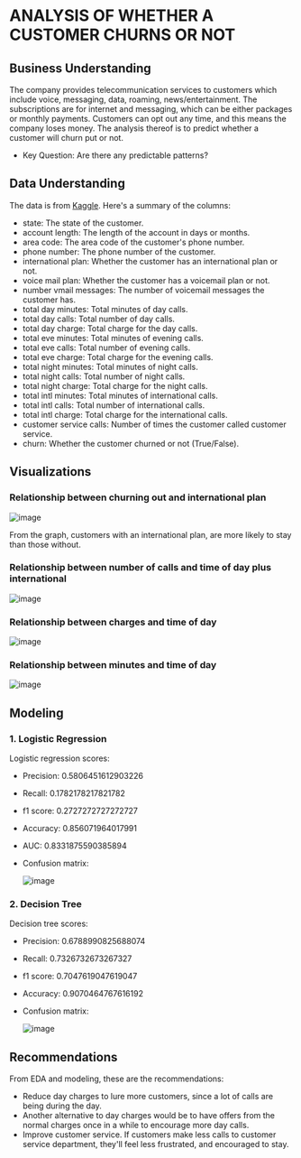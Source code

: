 #  ANALYSIS OF WHETHER A CUSTOMER CHURNS OR NOT
## Business Understanding
The company provides telecommunication services to customers which include voice, messaging, data, roaming, news/entertainment. The subscriptions are for internet and messaging, which can be either packages or monthly payments. Customers can opt out any time, and this means the company loses money. The analysis thereof is to predict whether a customer will churn put or not.
- Key Question: Are there any predictable patterns?
## Data Understanding 
The data is from [Kaggle](https://www.kaggle.com/datasets/becksddf/churn-in-telecoms-dataset/data). 
Here's a summary of the columns:
- state: The state of the customer.
- account length: The length of the account in days or months.
- area code: The area code of the customer's phone number.
- phone number: The phone number of the customer.
- international plan: Whether the customer has an international plan or not.
- voice mail plan: Whether the customer has a voicemail plan or not.
- number vmail messages: The number of voicemail messages the customer has.
- total day minutes: Total minutes of day calls.
- total day calls: Total number of day calls.
- total day charge: Total charge for the day calls.
- total eve minutes: Total minutes of evening calls.
- total eve calls: Total number of evening calls.
- total eve charge: Total charge for the evening calls.
- total night minutes: Total minutes of night calls.
- total night calls: Total number of night calls.
- total night charge: Total charge for the night calls.
- total intl minutes: Total minutes of international calls.
- total intl calls: Total number of international calls.
- total intl charge: Total charge for the international calls.
- customer service calls: Number of times the customer called customer service.
- churn: Whether the customer churned or not (True/False).

## Visualizations
### Relationship between churning out and international plan
![image](https://github.com/user-attachments/assets/675e92c7-9390-4c3d-b8d1-57bf99d8dea8)

From the graph, customers with an international plan, are more likely to stay than those without.
### Relationship between number of calls and time of day plus international
![image](https://github.com/user-attachments/assets/60f4b331-b215-42ad-9a7d-ab9052b95ffc)

### Relationship between charges and time of day
![image](https://github.com/user-attachments/assets/452d6d97-4fff-4fbe-aa2c-782d88688dba)

### Relationship between minutes and time of day
![image](https://github.com/user-attachments/assets/c12d0c4e-64c2-4e5f-b02e-587bba0118cb)

## Modeling
### 1. Logistic Regression
Logistic regression scores:
- Precision: 0.5806451612903226
- Recall: 0.1782178217821782
- f1 score: 0.2727272727272727
- Accuracy: 0.856071964017991
- AUC: 0.8331875590385894

- Confusion matrix:
  
  ![image](https://github.com/user-attachments/assets/f2a33ab1-6d09-4afa-8e3b-cc0168e6fe8e)

### 2. Decision Tree 
Decision tree scores:
- Precision: 0.6788990825688074
- Recall: 0.7326732673267327
- f1 score: 0.7047619047619047
- Accuracy: 0.9070464767616192

- Confusion matrix:
  
  ![image](https://github.com/user-attachments/assets/738a0dcb-f357-48b0-a4ce-a50a6033dbe9)

## Recommendations
From EDA and modeling, these are the recommendations:
- Reduce day charges to lure more customers, since a lot of calls are being during the day.
- Another alternative to day charges would be to have offers from the normal charges once in a while to  encourage more day calls.
- Improve customer service. If customers make less calls to customer service department, they'll feel less frustrated, and encouraged to stay.






